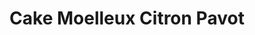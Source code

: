 ---
layout: recette
categories: [recettes]
hidden: true
lang: fr
title: Cake Moelleux Citron Pavot
type: sucre
ingredients: 
  - nom: oeufs 
    qte: 4
  - nom: farine
    qte: 150
    unite: gr
  - nom: beurre mou
    qte: 80
    unite: gr
  - nom: sucre glace
    qte: 130
    unite: gr
  - nom: graines de pavot
    qte: 10
    unite: gr
  - nom: levure
    qte: 11
    unite: gr
  - nom: petits citrons
    qte: 2
preconditions:
  - Le beurre et les oeufs doivent être à température ambiante
  - Préchauffer le four à 180°C
  - Séparer les blancs des jaunes
  - Zester les citrons
  - Presser les citrons
etapes:
  - label: Préparation
    details:
      - Dans un saladier, blanchir les jaunes avec le sucre
      - Mélanger avec le jus de citron et le beurre mou
      - Tamiser la farine et la levure sur la préparation
      - Mélanger doucement avec une spatule
      - Ajouter les zestes de citron (à souhait)
      - Ajouter les graines de pavot 
      - Monter les blancs en neige
      - Les incorporer à la préparation en deux fois
      - Beurrer et fariner le moule puis y ajouter la préparation
cuissonMinutes: 30
cuisson: 
  - Cuire 30 minutes à 180°C
  - Vérifier que le gâteau est cuit avec la pointe d'un couteau
notes:
  - À l'ajout du beurre, la préparation va changer de texture, c'est normal, tout va bien
---